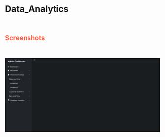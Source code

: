 # Data_Analytics
<br>

<div>
    <h2 style="color: Tomato;">Screenshots</h2>
    <br><br>
    <img src="screenshots/Nav Bar Image Complete.png"/>
</div>